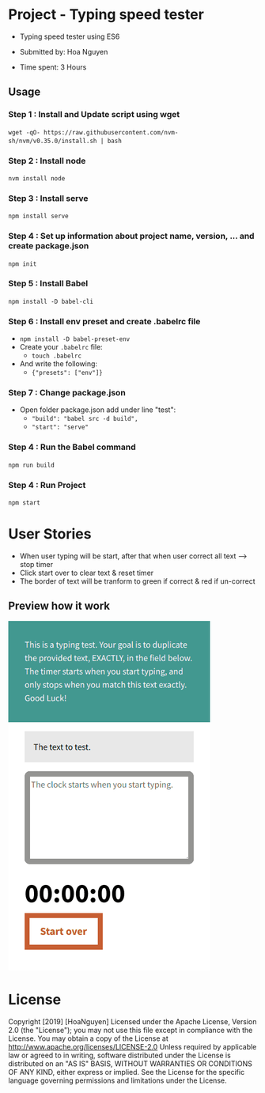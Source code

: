 # Project - Typing speed tester
- Typing speed tester using ES6

- Submitted by: Hoa Nguyen
- Time spent: 3 Hours

## Usage
### Step 1 : Install and Update script using wget
`wget -qO- https://raw.githubusercontent.com/nvm-sh/nvm/v0.35.0/install.sh | bash`


### Step 2 : Install node
`nvm install node`


### Step 3 : Install serve
`npm install serve`

### Step 4 : Set up information about project name, version, ... and create package.json
`npm init`

### Step 5 : Install Babel
`npm install -D babel-cli`

### Step 6 : Install env preset and create .babelrc file
- `npm install -D babel-preset-env`
- Create your `.babelrc` file:
    - `touch .babelrc`
- And write the following:
    - `{"presets": ["env"]}`

### Step 7 : Change package.json
- Open folder package.json add under line "test":
    - `"build": "babel src -d build",`
    - `"start": "serve"`

### Step 4 : Run the Babel command
`npm run build`

### Step 4 : Run Project
`npm start` 


# User Stories
- When user typing will be start, after that when user correct all text --> stop timer
- Click start over to clear text & reset timer
- The border of text will be tranform to green if correct & red if un-correct

## Preview how it work

![Typing speed tester!](https://github.com/hoanguyen1203/prime-ex-fe-003/blob/master/typing-speed-tester.gif)


# License
Copyright [2019] [HoaNguyen] Licensed under the Apache License, Version 2.0 (the "License"); you may not use this file except in compliance with the License. You may obtain a copy of the License at http://www.apache.org/licenses/LICENSE-2.0 Unless required by applicable law or agreed to in writing, software distributed under the License is distributed on an "AS IS" BASIS, WITHOUT WARRANTIES OR CONDITIONS OF ANY KIND, either express or implied. See the License for the specific language governing permissions and limitations under the License.